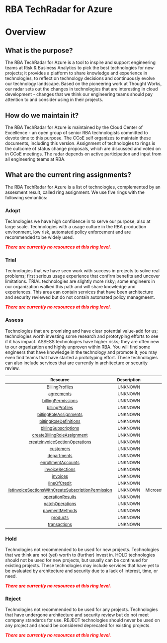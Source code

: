 
RBA TechRadar for Azure
=======================

# Overview

## What is the purpose?


The RBA TechRadar for Azure is a tool to inspire and support engineering teams at Risk & Business Analytics to pick the best technologies for new projects; it provides a platform to share knowledge and experience in technologies, to reflect on technology decisions and continuously evolve our technology landscape.  Based on the pioneering work at Thought Works, our radar sets out the changes in technologies that are interesting in cloud development - changes that we think our engineering teams should pay attention to and consider using in their projects.
## How do we maintain it?


The RBA TechRadar for Azure is maintained by the Cloud Center of Excellence - an open group of senior RBA technologists committed to devote time to this purpose.  The CCoE self organizes to maintain these documents, including this version.  Assignment of technologies to rings is the outcome of status change proposals, which are discussed and voted on in CCoE meetings.  The radar depends on active participation and input from all engineering teams at RBA.
## What are the current ring assignments?


The RBA TechRadar for Azure is a list of technologies, complemented by an assesment result, called ring assignment.  We use five rings with the following semantics:
### Adopt


Technologies we have high confidence in to serve our purpose, also at large scale.  Technologies with a usage culture in the RBA production environment, low risk, automated policy enforcement and are recommended to be widely used.  
  
***<font color="red"> There are currently no resources at this ring level. </font>***
### Trial


Technologies that we have seen work with success in projects to solve real problems;  first serious usage experience that confirm benefits and uncover limitations.  TRIAL technologies are slightly more risky; some engineers in our organization walked this path and will share knowledge and experiences.  This area can contain services that have been architecture and security reviewed but do not contain automated policy managmeent.  
  
***<font color="red"> There are currently no resources at this ring level. </font>***
### Assess


Technologies that are promising and have clear potential value-add for us; technologies worth investing some research and prototyping efforts to see if it has impact.  ASSESS technologies have higher risks;  they are often new to our organization and highly unproven within RBA.  You will find some engineers that have knowledge in the technology and promote it, you may even find teams that have started a prototyping effort.  These technologies can also include services that are currently in architecture or security review.  

|<sub>Resource</sub>|<sub>Description</sub>|<sub>Path</sub>|<sub>Status</sub>|
| :---: | :---: | :---: | :---: |
|<sub>[BillingProfiles](https://github.com/openrba/python-azure-techradar/tree/master/Microsoft.DBforMariaDB/billingAccounts/BillingProfiles)</sub>|<sub>UNKNOWN</sub>|<sub>Microsoft.DBforMariaDB/billingAccounts/BillingProfiles</sub>|<sub>ASSESS</sub>|
|<sub>[agreements](https://github.com/openrba/python-azure-techradar/tree/master/Microsoft.DBforMariaDB/billingAccounts/agreements)</sub>|<sub>UNKNOWN</sub>|<sub>Microsoft.DBforMariaDB/billingAccounts/agreements</sub>|<sub>ASSESS</sub>|
|<sub>[billingPermissions](https://github.com/openrba/python-azure-techradar/tree/master/Microsoft.DBforMariaDB/billingAccounts/billingPermissions)</sub>|<sub>UNKNOWN</sub>|<sub>Microsoft.DBforMariaDB/billingAccounts/billingPermissions</sub>|<sub>ASSESS</sub>|
|<sub>[billingProfiles](https://github.com/openrba/python-azure-techradar/tree/master/Microsoft.DBforMariaDB/billingAccounts/billingProfiles)</sub>|<sub>UNKNOWN</sub>|<sub>Microsoft.DBforMariaDB/billingAccounts/billingProfiles</sub>|<sub>ASSESS</sub>|
|<sub>[billingRoleAssignments](https://github.com/openrba/python-azure-techradar/tree/master/Microsoft.DBforMariaDB/billingAccounts/billingRoleAssignments)</sub>|<sub>UNKNOWN</sub>|<sub>Microsoft.DBforMariaDB/billingAccounts/billingRoleAssignments</sub>|<sub>ASSESS</sub>|
|<sub>[billingRoleDefinitions](https://github.com/openrba/python-azure-techradar/tree/master/Microsoft.DBforMariaDB/billingAccounts/billingRoleDefinitions)</sub>|<sub>UNKNOWN</sub>|<sub>Microsoft.DBforMariaDB/billingAccounts/billingRoleDefinitions</sub>|<sub>ASSESS</sub>|
|<sub>[billingSubscriptions](https://github.com/openrba/python-azure-techradar/tree/master/Microsoft.DBforMariaDB/billingAccounts/billingSubscriptions)</sub>|<sub>UNKNOWN</sub>|<sub>Microsoft.DBforMariaDB/billingAccounts/billingSubscriptions</sub>|<sub>ASSESS</sub>|
|<sub>[createBillingRoleAssignment](https://github.com/openrba/python-azure-techradar/tree/master/Microsoft.DBforMariaDB/billingAccounts/createBillingRoleAssignment)</sub>|<sub>UNKNOWN</sub>|<sub>Microsoft.DBforMariaDB/billingAccounts/createBillingRoleAssignment</sub>|<sub>ASSESS</sub>|
|<sub>[createInvoiceSectionOperations](https://github.com/openrba/python-azure-techradar/tree/master/Microsoft.DBforMariaDB/billingAccounts/createInvoiceSectionOperations)</sub>|<sub>UNKNOWN</sub>|<sub>Microsoft.DBforMariaDB/billingAccounts/createInvoiceSectionOperations</sub>|<sub>ASSESS</sub>|
|<sub>[customers](https://github.com/openrba/python-azure-techradar/tree/master/Microsoft.DBforMariaDB/billingAccounts/customers)</sub>|<sub>UNKNOWN</sub>|<sub>Microsoft.DBforMariaDB/billingAccounts/customers</sub>|<sub>ASSESS</sub>|
|<sub>[departments](https://github.com/openrba/python-azure-techradar/tree/master/Microsoft.DBforMariaDB/billingAccounts/departments)</sub>|<sub>UNKNOWN</sub>|<sub>Microsoft.DBforMariaDB/billingAccounts/departments</sub>|<sub>ASSESS</sub>|
|<sub>[enrollmentAccounts](https://github.com/openrba/python-azure-techradar/tree/master/Microsoft.DBforMariaDB/billingAccounts/enrollmentAccounts)</sub>|<sub>UNKNOWN</sub>|<sub>Microsoft.DBforMariaDB/billingAccounts/enrollmentAccounts</sub>|<sub>ASSESS</sub>|
|<sub>[invoiceSections](https://github.com/openrba/python-azure-techradar/tree/master/Microsoft.DBforMariaDB/billingAccounts/invoiceSections)</sub>|<sub>UNKNOWN</sub>|<sub>Microsoft.DBforMariaDB/billingAccounts/invoiceSections</sub>|<sub>ASSESS</sub>|
|<sub>[invoices](https://github.com/openrba/python-azure-techradar/tree/master/Microsoft.DBforMariaDB/billingAccounts/invoices)</sub>|<sub>UNKNOWN</sub>|<sub>Microsoft.DBforMariaDB/billingAccounts/invoices</sub>|<sub>ASSESS</sub>|
|<sub>[lineOfCredit](https://github.com/openrba/python-azure-techradar/tree/master/Microsoft.DBforMariaDB/billingAccounts/lineOfCredit)</sub>|<sub>UNKNOWN</sub>|<sub>Microsoft.DBforMariaDB/billingAccounts/lineOfCredit</sub>|<sub>ASSESS</sub>|
|<sub>[listInvoiceSectionsWithCreateSubscriptionPermission](https://github.com/openrba/python-azure-techradar/tree/master/Microsoft.DBforMariaDB/billingAccounts/listInvoiceSectionsWithCreateSubscriptionPermission)</sub>|<sub>UNKNOWN</sub>|<sub>Microsoft.DBforMariaDB/billingAccounts/listInvoiceSectionsWithCreateSubscriptionPermission</sub>|<sub>ASSESS</sub>|
|<sub>[operationResults](https://github.com/openrba/python-azure-techradar/tree/master/Microsoft.DBforMariaDB/billingAccounts/operationResults)</sub>|<sub>UNKNOWN</sub>|<sub>Microsoft.DBforMariaDB/billingAccounts/operationResults</sub>|<sub>ASSESS</sub>|
|<sub>[patchOperations](https://github.com/openrba/python-azure-techradar/tree/master/Microsoft.DBforMariaDB/billingAccounts/patchOperations)</sub>|<sub>UNKNOWN</sub>|<sub>Microsoft.DBforMariaDB/billingAccounts/patchOperations</sub>|<sub>ASSESS</sub>|
|<sub>[paymentMethods](https://github.com/openrba/python-azure-techradar/tree/master/Microsoft.DBforMariaDB/billingAccounts/paymentMethods)</sub>|<sub>UNKNOWN</sub>|<sub>Microsoft.DBforMariaDB/billingAccounts/paymentMethods</sub>|<sub>ASSESS</sub>|
|<sub>[products](https://github.com/openrba/python-azure-techradar/tree/master/Microsoft.DBforMariaDB/billingAccounts/products)</sub>|<sub>UNKNOWN</sub>|<sub>Microsoft.DBforMariaDB/billingAccounts/products</sub>|<sub>ASSESS</sub>|
|<sub>[transactions](https://github.com/openrba/python-azure-techradar/tree/master/Microsoft.DBforMariaDB/billingAccounts/transactions)</sub>|<sub>UNKNOWN</sub>|<sub>Microsoft.DBforMariaDB/billingAccounts/transactions</sub>|<sub>ASSESS</sub>|

### Hold


Technologies not recommended to be used for new projects. Technologies that we think are not (yet) worth to (further) invest in.  HOLD technologies should not be used for new projects, but usually can be continued for existing projects.  These technologies may include services that have yet to be evaluated by architecture and security due to a lack of interest, time, or need.  
  
***<font color="red"> There are currently no resources at this ring level. </font>***
### Reject


Technologies not recommended to be used for any projects. Technologies that have undergone architecture and security review but do not meet company standards for use.  REJECT technologies should never be used on any project and should be considered deprecated for existing projects.  
  
***<font color="red"> There are currently no resources at this ring level. </font>***